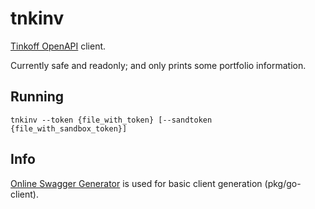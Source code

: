 # tnkinv

[Tinkoff OpenAPI](https://tinkoffcreditsystems.github.io/invest-openapi/) client.

Currently safe and readonly; and only prints some portfolio information.

## Running
```
tnkinv --token {file_with_token} [--sandtoken {file_with_sandbox_token}]
```

## Info

[Online Swagger Generator](https://generator.swagger.io/) is used for basic client generation (pkg/go-client).
